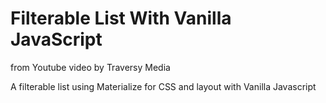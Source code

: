 # Filterable List With Vanilla JavaScript

from Youtube video by Traversy Media

A filterable list using Materialize for CSS and layout with Vanilla Javascript
